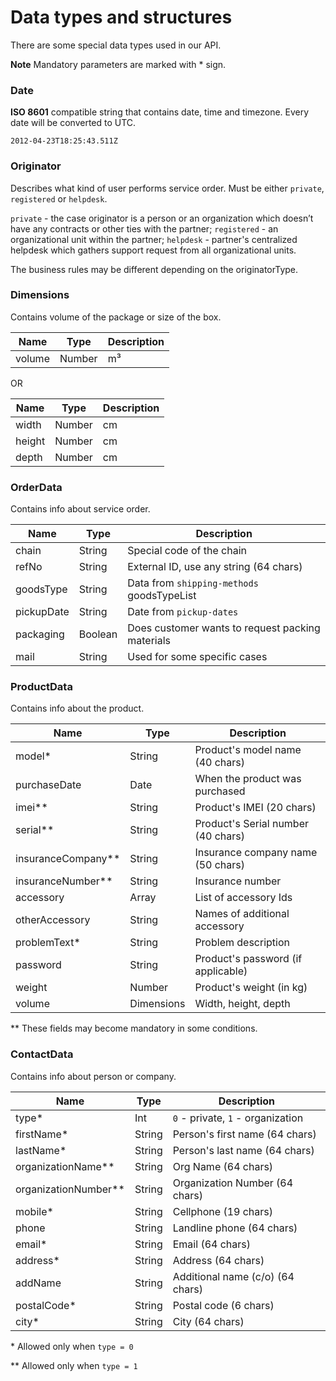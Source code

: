 # Data types and structures

There are some special data types used in our API.

**Note** Mandatory parameters are marked with  *  sign.

### Date

**ISO 8601** compatible string that contains date, time and timezone. Every date will be converted to UTC.

`2012-04-23T18:25:43.511Z`

### Originator

Describes what kind of user performs service order. Must be either `private`, `registered` or `helpdesk`.

`private` - the case originator is a person or an organization which doesn’t have any contracts or other ties with the partner;
`registered` - an organizational unit within the partner;
`helpdesk` - partner's centralized helpdesk which gathers support request from all organizational units.

The business rules may be different depending on the originatorType.

### Dimensions

Contains volume of the package or size of the box.

| Name                   | Type       | Description                             |
| ---------------------- | ---------- | --------------------------------------- |
| volume                 | Number     | m³                                      |

OR

| Name                   | Type       | Description                             |
| ---------------------- | ---------- | --------------------------------------- |
| width                  | Number     | cm                                      |
| height                 | Number     | cm                                      |
| depth                  | Number     | cm                                      |

### OrderData

Contains info about service order.

| Name                   | Type       | Description                                |
| ---------------------- | ---------- | ------------------------------------------ |
| chain                  | String     | Special code of the chain                  |
| refNo                  | String     | External ID, use any string (64 chars)     |
| goodsType              | String     | Data from `shipping-methods` goodsTypeList |
| pickupDate             | String     | Date from `pickup-dates`                   |
| packaging              | Boolean    | Does customer wants to request packing materials |
| mail                   | String     | Used for some specific cases               |


### ProductData

Contains info about the product.

| Name                   | Type       | Description                             |
| ---------------------- | ---------- | --------------------------------------- |
| model*      					 | String     | Product's model name (40 chars)         |
| purchaseDate           | Date       | When the product was purchased          |
| imei**      					 | String     | Product's IMEI (20 chars)           		|
| serial**    					 | String     | Product's Serial number (40 chars)      |
| insuranceCompany**     | String     | Insurance company name (50 chars)       |
| insuranceNumber**      | String     | Insurance number                        |
| accessory              | Array      | List of accessory Ids                   |
| otherAccessory         | String     | Names of additional accessory           |
| problemText*					 | String   	| Problem description                     |
| password               | String     | Product's password (if applicable)      |
| weight                 | Number     | Product's weight (in kg)                |
| volume                 | Dimensions | Width, height, depth                    |

\*\* These fields may become mandatory in some conditions.

### ContactData

Contains info about person or company.

| Name                    | Type       | Description                             |
| ----------------------- | ---------- | --------------------------------------- |
| type*       						| Int        | `0` - private, `1` - organization 			 |
| firstName*  						| String     | Person's first name (64 chars)          |
| lastName*   						| String     | Person's last name (64 chars)           |
| organizationName**      | String     | Org Name (64 chars)                     |
| organizationNumber**    | String     | Organization Number (64 chars)          |
| mobile*     						| String     | Cellphone (19 chars)                    |
| phone                  	| String     | Landline phone (64 chars)               |
| email*     							| String     | Email (64 chars)                        |
| address*    						| String     | Address (64 chars)                      |
| addName               	| String     | Additional name (c/o) (64 chars)        |
| postalCode* 						| String     | Postal code (6 chars)                   |
| city*       						| String     | City (64 chars)                         |

\* Allowed only when `type = 0`

\*\* Allowed only when `type = 1`
